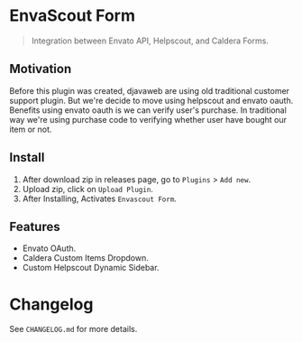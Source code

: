 # EnvaScout Form
> Integration between Envato API, Helpscout, and Caldera Forms.

## Motivation
Before this plugin was created, djavaweb are using old traditional customer support plugin. But we're decide to move using helpscout and envato oauth. Benefits using envato oauth is we can verify user's purchase. In traditional way we're using purchase code to verifying whether user have bought our item or not.

## Install
1. After download zip in releases page, go to `Plugins` > `Add new`.
2. Upload zip, click on `Upload Plugin`.
3. After Installing, Activates `Envascout Form`.

## Features
- Envato OAuth.
- Caldera Custom Items Dropdown.
- Custom Helpscout Dynamic Sidebar.

# Changelog
See `CHANGELOG.md` for more details.
